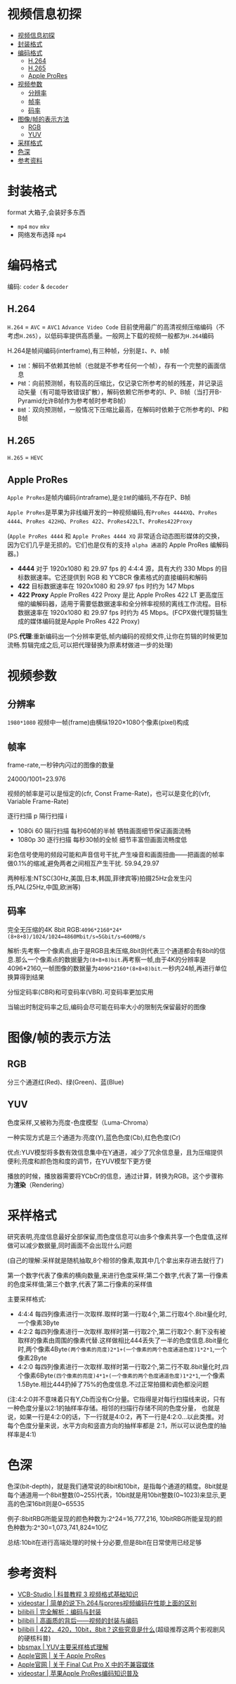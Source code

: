 # 视频信息初探

- [视频信息初探](#视频信息初探)
- [封装格式](#封装格式)
- [编码格式](#编码格式)
  - [H.264](#h264)
  - [H.265](#h265)
  - [Apple ProRes](#apple-prores)
- [视频参数](#视频参数)
  - [分辨率](#分辨率)
  - [帧率](#帧率)
  - [码率](#码率)
- [图像/帧的表示方法](#图像帧的表示方法)
  - [RGB](#rgb)
  - [YUV](#yuv)
- [采样格式](#采样格式)
- [色深](#色深)
- [参考资料](#参考资料)

# 封装格式

format 大箱子,会装好多东西
* `mp4` `mov` `mkv`
* 网络发布选择 `mp4`

# 编码格式

编码: `coder` & `decoder`

## H.264

`H.264` = `AVC` = `AVC1` `Advance Video Code` 目前使用最广的高清视频压缩编码（不考虑`H.265`），以低码率提供高质量。一般网上下载的视频一般都为`H.264`编码

H.264是帧间编码(interframe),有三种帧，分别是`I`、`P`、`B`帧
* `I帧`：解码不依赖其他帧（也就是不参考任何一个帧），存有一个完整的画面信息
* `P帧`：向前预测帧，有较高的压缩比，仅记录它所参考的帧的残差，并记录运动矢量（有可能导致错误扩散），解码依赖它所参考的I、P、B帧（当打开B-Pyramid允许B帧作为参考帧时参考B帧）
* `B帧`：双向预测帧，一般情况下压缩比最高，在解码时依赖于它所参考的I、P和B帧

## H.265

`H.265` = `HEVC`

## Apple ProRes

`Apple ProRes`是帧内编码(intraframe),是`全I帧`的编码,不存在P、B帧

`Apple ProRes`是苹果为非线编开发的一种视频编码,有`ProRes 4444XQ`、`ProRes 4444`、`ProRes 422HQ`、`ProRes 422`、`ProRes422LT`、`ProRes422Proxy`

(`Apple ProRes 4444` 和 `Apple ProRes 4444 XQ` 非常适合动态图形媒体的交换，因为它们几乎是无损的。它们也是仅有的支持 `alpha 通道`的 Apple ProRes 编解码器。)

* **4444**  对于 1920x1080 和 29.97 fps 的 4:4:4 源，具有大约 330 Mbps 的目标数据速率。它还提供到 RGB 和 Y’CBCR 像素格式的直接编码和解码
* **422**  目标数据速率在 1920x1080 和 29.97 fps 时约为 147 Mbps
* **422 Proxy**  Apple ProRes 422 Proxy 是比 Apple ProRes 422 LT 更高度压缩的编解码器，适用于需要低数据速率和全分辨率视频的离线工作流程。目标数据速率在 1920x1080 和 29.97 fps 时约为 45 Mbps。(FCPX做代理剪辑生成的媒体编码就是Apple ProRes 422 Proxy)

(PS.**代理**:重新编码出一个分辨率更低,帧内编码的视频文件,让你在剪辑的时候更加流畅.剪辑完成之后,可以把代理替换为原素材做进一步的处理)

# 视频参数

## 分辨率

`1980*1080` 视频中一帧(frame)由横纵1920×1080个像素(pixel)构成

## 帧率

frame-rate,一秒钟内闪过的图像的数量

24000/1001=23.976

视频的帧率是可以是恒定的(cfr, Const Frame-Rate)，也可以是变化的(vfr, Variable Frame-Rate)

逐行扫描 p 隔行扫描 i
* 1080i 60 隔行扫描 每秒60帧的半帧 牺牲画面细节保证画面流畅
* 1080p 30 逐行扫描 每秒30帧的全帧 细节丰富但画面流畅度低

彩色信号使用的频段可能和声音信号干扰,产生噪音和画面扭曲——把画面的帧率做0.1%的缩减,避免两者之间相互产生干扰. 59.94,29.97

两种标准:NTSC(30Hz,美国,日本,韩国,菲律宾等)拍摄25Hz会发生闪烁,PAL(25Hz,中国,欧洲等)

## 码率

完全无压缩的4K 8bit RGB:`4096*2160*24*(8+8+8)/1024/1024=4860Mbit/s≈5Gbit/s≈600MB/s`

解析:先考察一个像素点,由于是RGB且未压缩,8bit则代表三个通道都会有8bit的信息.那么一个像素点的数据量为`(8+8+8)bit`.再考察一帧,由于4K的分辨率是4096*2160,一帧图像的数据量为`4096*2160*(8+8+8)bit`.一秒内24帧,再进行单位换算得到结果

分恒定码率(CBR)和可变码率(VBR).可变码率更加实用

当输出时制定码率之后,编码会尽可能在码率大小的限制先保留最好的图像

# 图像/帧的表示方法

## RGB

分三个通道红(Red)、绿(Green)、蓝(Blue)

## YUV

色度采样,又被称为亮度-色度模型（Luma-Chroma）

一种实现方式是三个通道为:亮度(Y),蓝色色度(Cb),红色色度(Cr)

优点:YUV模型将多数有效信息集中在Y通道，减少了冗余信息量，且为压缩提供便利;亮度和颜色饱和度的调节，在YUV模型下更方便

播放的时候，播放器需要将YCbCr的信息，通过计算，转换为RGB。这个步骤称为**渲染**（Rendering）

# 采样格式

研究表明,亮度信息最好全部保留,而色度信息可以由多个像素共享一个色度值,这样做可以减少数据量,同时画面不会出现什么问题

(自己的理解:采样就是随机抽取,8个相邻的像素,取其中几个拿出来存进去就行了)

第一个数字代表了像素的横向数量,来进行色度采样;第二个数字,代表了第一行像素的色度采样值;第三个数字,代表了第二行像素的采样值

主要采样格式:
* 4:4:4  每四列像素进行一次取样.取样时第一行取4个,第二行取4个.8bit量化时,一个像素3Byte
* 4:2:2  每四列像素进行一次取样.取样时第一行取2个,第二行取2个.剩下没有被取样的像素由周围的像素代替.这样做相比444丢失了一半的色度信息.8bit量化时,两个像素4Byte`(两个像素的亮度)2*1+(一个像素的两个色度通道色度)1*2*1`,一个像素2Byte
* 4:2:0  每四列像素进行一次取样.取样时第一行取2个,第二行不取.8bit量化时,四个像素6Byte`(四个像素的亮度)4*1+(一个像素的两个色度通道色度)1*2*1`,一个像素1.5Byte.相比444扔掉了75%的色度信息.不过正常拍摄和调色都没问题

(注:4:2:0并不意味着只有Y,Cb而没有Cr分量。它指得是对每行扫描线来说，只有一种色度分量以2:1的抽样率存储。相邻的扫描行存储不同的色度分量， 也就是说，如果一行是4:2:0的话，下一行就是4:0:2，再下一行是4:2:0...以此类推。对每个色度分量来说，水平方向和竖直方向的抽样率都是 2:1，所以可以说色度的抽样率是4:1)

# 色深

色深(bit-depth)，就是我们通常说的8bit和10bit，是指每个通道的精度。8bit就是每个通道用一个8bit整数(0~255)代表，10bit就是用10bit整数(0~1023)来显示,更高的色深16bit则是0~65535

例子:8bitRBG所能呈现的颜色种数为:2^24=16,777,216, 10bitRBG所能呈现的颜色种数为:2^30=1,073,741,824≈10亿

总结:10bit在进行高端处理的时候十分必要,但是8bit在日常使用已经足够

# 参考资料
* [VCB-Studio | 科普教程 3 视频格式基础知识](https://vcb-s.com/archives/2726)
* [videostar | 简单的说下h.264与prores视频编码在性能上面的区别](http://bbs.ivideostar.com/forum.php?mod=viewthread&tid=2915)
* [bilibili | 完全解析：编码与封装](https://www.bilibili.com/video/BV1Xs411Q7o1?t=815)
* [bilibili | 高画质的背后——视频的封装与编码](https://www.bilibili.com/video/BV1ws41157f8)
* [bilibili | 422，420，10bit，8bit？这些究竟是什么](https://www.bilibili.com/video/BV1ds411T7F4?t=251)(超级推荐这两个影视剧风的硬核科普)
* [bbsmax | YUV主要采样格式理解](https://www.bbsmax.com/A/qVde2xrQzP/)
* [Apple官网 | 关于 Apple ProRes](https://support.apple.com/zh-cn/HT202410)
* [Apple官网 | 关于 Final Cut Pro X 中的不兼容媒体](https://support.apple.com/zh-cn/HT209000)
* [videostar | 苹果Apple ProRes编码知识普及](http://service.ivideostar.com/bbs/forum.php?mod=viewthread&tid=2916)